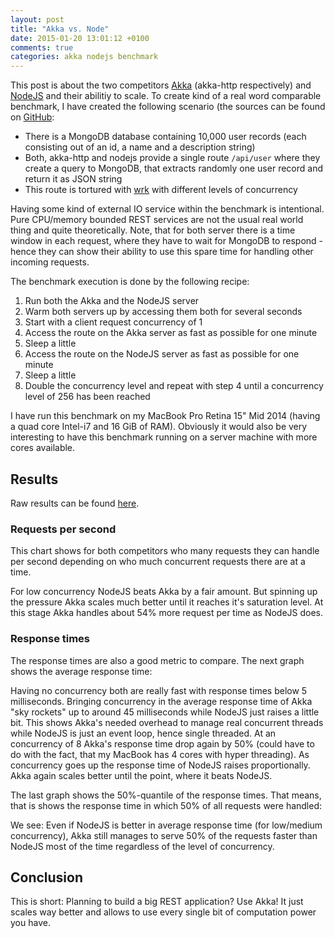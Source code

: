 ```yaml
---
layout: post
title: "Akka vs. Node"
date: 2015-01-20 13:01:12 +0100
comments: true
categories: akka nodejs benchmark
---
```


This post is about the two competitors [Akka](http://akka.io/) (akka-http respectively) and [NodeJS](http://nodejs.org/) and their abilitiy to scale. To create kind of a real word comparable benchmark, I have created the following scenario (the sources can be found on [GitHub](https://github.com/choffmeister/akka-vs-node):

* There is a MongoDB database containing 10,000 user records (each consisting out of an id, a name and a description string)
* Both, akka-http and nodejs provide a single route `/api/user` where they create a query to MongoDB, that extracts randomly one user record and return it as JSON string
* This route is tortured with [wrk](https://github.com/wg/wrk) with different levels of concurrency

Having some kind of external IO service within the benchmark is intentional. Pure CPU/memory bounded REST services are not the usual real world thing and quite theoretically. Note, that for both server there is a time window in each request, where they have to wait for MongoDB to respond - hence they can show their ability to use this spare time for handling other incoming requests.

The benchmark execution is done by the following recipe:

1. Run both the Akka and the NodeJS server
2. Warm both servers up by accessing them both for several seconds
3. Start with a client request concurrency of 1
4. Access the route on the Akka server as fast as possible for one minute
5. Sleep a little
6. Access the route on the NodeJS server as fast as possible for one minute
7. Sleep a little
8. Double the concurrency level and repeat with step 4 until a concurrency level of 256 has been reached

I have run this benchmark on my MacBook Pro Retina 15" Mid 2014 (having a quad core Intel-i7 and 16 GiB of RAM). Obviously it would also be very interesting to have this benchmark running on a server machine with more cores available.

## Results

Raw results can be found [here](/data/akka-vs-node.tsv).

### Requests per second

This chart shows for both competitors who many requests they can handle per second depending on who much concurrent requests there are at a time.

<div id="chart1"></div>

For low concurrency NodeJS beats Akka by a fair amount. But spinning up the pressure Akka scales much better until it reaches it's saturation level. At this stage Akka handles about 54% more request per time as NodeJS does.

### Response times

The response times are also a good metric to compare. The next graph shows the average response time:

<div id="chart2"></div>

Having no concurrency both are really fast with response times below 5 milliseconds. Bringing concurrency in the average response time of Akka "sky rockets" up to around 45 milliseconds while NodeJS just raises a little bit. This shows Akka's needed overhead to manage real concurrent threads while NodeJS is just an event loop, hence single threaded. At an concurrency of 8 Akka's response time drop again by 50% (could have to do with the fact, that my MacBook has 4 cores with hyper threading). As concurrency goes up the response time of NodeJS raises proportionally. Akka again scales better until the point, where it beats NodeJS.

The last graph shows the 50%-quantile of the response times. That means, that is shows the response time in which 50% of all requests were handled:

<div id="chart3"></div>

We see: Even if NodeJS is better in average response time (for low/medium concurrency), Akka still manages to serve 50% of the requests faster than NodeJS most of the time regardless of the level of concurrency.

## Conclusion

This is short: Planning to build a big REST application? Use Akka! It just scales way better and allows to use every single bit of computation power you have.

<script src="/javascripts/d3.min.js"></script>
<script src="/javascripts/dimple.min.js"></script>
<script type="text/javascript">
  var svg1 = dimple.newSvg("#chart1", '100%', 400);
  var svg2 = dimple.newSvg("#chart2", '100%', 400);
  var svg3 = dimple.newSvg("#chart3", '100%', 400);

  var sort = function (a, b) {
    var an = parseInt(a.Concurrency, 10);
    var bn = parseInt(b.Concurrency, 10);
    return an < bn ? -1 : 1;
  };

  d3.tsv("/data/akka-vs-node.tsv", function (data) {
    data = dimple.filterData(data, "System", ["akka", "node"]);

    var chart1 = new dimple.chart(svg1, data);
    chart1.setMargins(70, 30, 30, 60);
    chart1.addCategoryAxis("x", "Concurrency").addOrderRule(sort);
    chart1.addMeasureAxis("y", "RequestsPerSec");
    chart1.addSeries("System", dimple.plot.line).addOrderRule(["akka", "node"], true);
    chart1.addLegend(60, 10, -80, 20, "right");
    chart1.draw();

    var chart2 = new dimple.chart(svg2, data);
    chart2.setMargins(70, 30, 30, 60);
    chart2.addCategoryAxis("x", "Concurrency").addOrderRule(sort);
    chart2.addMeasureAxis("y", "LatencyAvg");
    chart2.addSeries("System", dimple.plot.line).addOrderRule(["akka", "node"], true);
    chart2.addLegend(60, 10, -80, 20, "right");
    chart2.draw();

    var chart3 = new dimple.chart(svg3, data);
    chart3.setMargins(70, 30, 30, 60);
    chart3.addCategoryAxis("x", "Concurrency").addOrderRule(sort);
    chart3.addMeasureAxis("y", "Latency50");
    chart3.addSeries("System", dimple.plot.line).addOrderRule(["akka", "node"], true);
    chart3.addLegend(60, 10, -80, 20, "right");
    chart3.draw();

    window.onresize = function () {
      chart1.draw(0, true);
      chart2.draw(0, true);
      chart3.draw(0, true);
    };
  });
</script>
